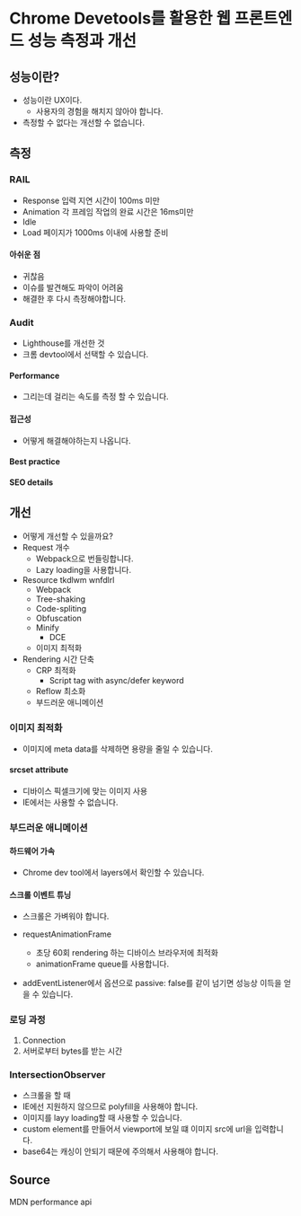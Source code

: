 # Chrome Devetools를 활용한 웹 프론트엔드 성능 측정과 개선

## 성능이란?

* 성능이란 UX이다.
  * 사용자의 경험을 해치지 않아야 합니다.
* 측정할 수 없다는 개선할 수 없습니다.

## 측정
### RAIL
  * Response 입력 지연 시간이 100ms 미만
  * Animation 각 프레임 작업의 완료 시간은 16ms미만
  * Idle
  * Load 페이지가 1000ms 이내에 사용할 준비

#### 아쉬운 점

* 귀찮음
* 이슈를 발견해도 파악이 어려움
* 해결한 후 다시 측정해야합니다.

### Audit

* Lighthouse를 개선한 것
* 크롬 devtool에서 선택할 수 있습니다.

#### Performance

* 그리는데 걸리는 속도를 측정 할 수 있습니다.

#### 접근성

* 어떻게 해결해야하는지 나옵니다.

#### Best practice

#### SEO details

## 개선

* 어떻게 개선할 수 있을까요?
* Request 개수
  * Webpack으로 번들링합니다.
  * Lazy loading을 사용합니다.
* Resource tkdlwm wnfdlrl
  * Webpack
  * Tree-shaking
  * Code-spliting
  * Obfuscation
  * Minify
    * DCE
  * 이미지 최적화
* Rendering 시간 단축
  * CRP 최적화
    * Script tag with async/defer keyword
  * Reflow 최소화
  * 부드러운 애니메이션

### 이미지 최적화

* 이미지에 meta data를 삭제하면 용량을 줄일 수 있습니다.

#### srcset attribute

* 디바이스 픽셀크기에 맞는 이미지 사용
* IE에서는 사용할 수 없습니다.

### 부드러운 애니메이션

#### 하드웨어 가속

* Chrome dev tool에서 layers에서 확인할 수 있습니다.

#### 스크롤 이벤트 튜닝

* 스크롤은 가벼워야 합니다.
* requestAnimationFrame
  * 초당 60회 rendering 하는 디바이스 브라우저에 최적화
  * animationFrame queue를 사용합니다.

* addEventListener에서 옵션으로 passive: false를 같이 넘기면 성능상 이득을 얻을
  수 있습니다.

### 로딩 과정

1. Connection
2. 서버로부터 bytes를 받는 시간

### IntersectionObserver

* 스크롤을 할 때 
* IE에선 지원하지 않으므로 polyfill을 사용해야 합니다.
* 이미지를 layy loading할 때 사용할 수 있습니다.
* custom element를 만들어서 viewport에 보일 떄 이미지 src에 url을 입력합니다.
* base64는 캐싱이 안되기 때문에 주의해서 사용해야 합니다.

## Source

MDN performance api

